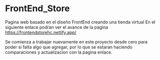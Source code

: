 # FrontEnd_Store
Pagina web basado en el diseño FrontEnd creando una tienda virtual
En el siguiente enlace podran ver el avance de la pagina 
https://frontendstorehc.netlify.app/

Se comienza a trabajar nuevamente en este proyecto desde cero para poder si falta algo que agregar, por lo que se estaran haciendo comparaciones y actualizacion con la pagina enlace.
